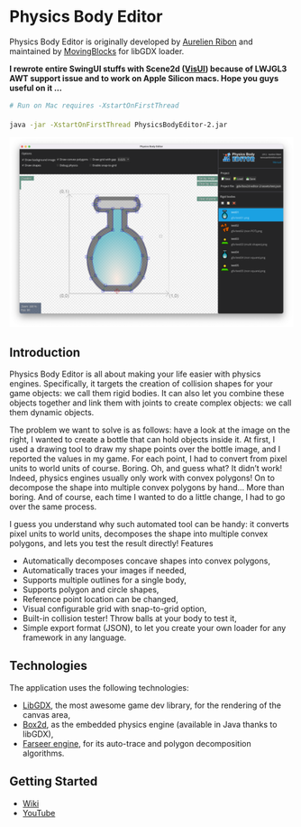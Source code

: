 # Physics Body Editor
Physics Body Editor is originally developed by [Aurelien Ribon](http://www.aurelienribon.com/) and maintained by [MovingBlocks](https://github.com/MovingBlocks/box2d-editor) for libGDX loader.

**I rewrote entire SwingUI stuffs with Scene2d ([VisUI](https://github.com/kotcrab/vis-ui)) because of LWJGL3 AWT support issue and to work on Apple Silicon macs. Hope you guys useful on it ...**


```bash
# Run on Mac requires -XstartOnFirstThread

java -jar -XstartOnFirstThread PhysicsBodyEditor-2.jar
```

<p align="center"><img src="readmeImgs/v2.png" alt="Physics Body Editor"/></p>

Introduction
--------

Physics Body Editor is all about making your life easier with physics engines. Specifically, it targets the creation of collision shapes for your game objects: we call them rigid bodies. It can also let you combine these objects together and link them with joints to create complex objects: we call them dynamic objects.

The problem we want to solve is as follows: have a look at the image on the right, I wanted to create a bottle that can hold objects inside it. At first, I used a drawing tool to draw my shape points over the bottle image, and I reported the values in my game. For each point, I had to convert from pixel units to world units of course. Boring. Oh, and guess what? It didn’t work! Indeed, physics engines usually only work with convex polygons! On to decompose the shape into multiple convex polygons by hand… More than boring. And of course, each time I wanted to do a little change, I had to go over the same process.

I guess you understand why such automated tool can be handy: it converts pixel units to world units, decomposes the shape into multiple convex polygons, and lets you test the result directly!
Features

* Automatically decomposes concave shapes into convex polygons,
* Automatically traces your images if needed,
* Supports multiple outlines for a single body,
* Supports polygon and circle shapes,
* Reference point location can be changed,
* Visual configurable grid with snap-to-grid option,
* Built-in collision tester! Throw balls at your body to test it,
* Simple export format (JSON), to let you create your own loader for any framework in any language.

Technologies
--------

The application uses the following technologies:

* [LibGDX](https://github.com/libgdx/libgdx), the most awesome game dev library, for the rendering of the canvas area,
* [Box2d](http://box2d.org/), as the embedded physics engine (available in Java thanks to libGDX),
* [Farseer engine](http://farseerphysics.codeplex.com/), for its auto-trace and polygon decomposition algorithms.

Getting Started
--------
* [Wiki](https://github.com/MovingBlocks/box2d-editor/wiki)
* [YouTube](https://youtu.be/KASY91EiTXQ)
